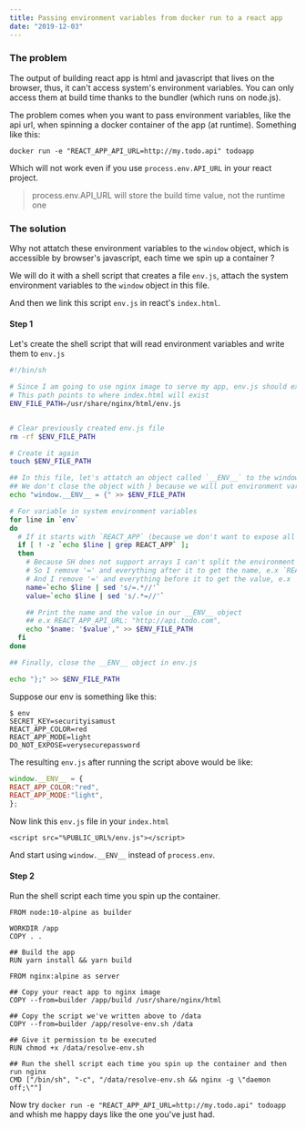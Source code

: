 ```yaml
---
title: Passing environment variables from docker run to a react app
date: "2019-12-03"
---
```


### The problem
The output of building react app is html and javascript that lives on the browser, thus, it can't access system's environment variables. You can only access them at build time thanks to the bundler (which runs on node.js).

The problem comes when you want to pass environment variables, like the api url, when spinning a docker container of the app (at runtime). Something like this:

`docker run -e "REACT_APP_API_URL=http://my.todo.api" todoapp`

Which will not work even if you use `process.env.API_URL` in your react project.

> process.env.API_URL will store the build time value, not the runtime one

### The solution
Why not attatch these environment variables to the `window` object, which is accessible by browser's javascript, each time we spin up a container ?

We will do it with a shell script that creates a file `env.js`, attach the system environment variables to the `window` object in this file.

And then we link this script `env.js` in react's `index.html`.

#### Step 1
Let's create the shell script that will read environment variables and write them to `env.js`

```bash
#!/bin/sh

# Since I am going to use nginx image to serve my app, env.js should exists in /usr/share/nginx/html
# This path points to where index.html will exist
ENV_FILE_PATH=/usr/share/nginx/html/env.js


# Clear previously created env.js file
rm -rf $ENV_FILE_PATH

# Create it again
touch $ENV_FILE_PATH

## In this file, let's attatch an object called `__ENV__` to the window object
## We don't close the object with } because we will put environment variables in it
echo "window.__ENV__ = {" >> $ENV_FILE_PATH 

# For variable in system environment variables
for line in `env`
do
  # If it starts with `REACT_APP` (because we don't want to expose all environment variables)
  if [ ! -z `echo $line | grep REACT_APP` ];
  then
    # Because SH does not support arrays I can't split the environment variables by '='
    # So I remove '=' and everything after it to get the name, e.x `REACT_APP_API_URL`
    # And I remove '=' and everything before it to get the value, e.x `http://api.todo.com`
    name=`echo $line | sed 's/=.*//'`
    value=`echo $line | sed 's/.*=//'`

    ## Print the name and the value in our __ENV__ object
    ## e.x REACT_APP_API_URL: "http://api.todo.com",
    echo "$name: '$value'," >> $ENV_FILE_PATH
  fi
done

## Finally, close the __ENV__ object in env.js

echo "};" >> $ENV_FILE_PATH

```

Suppose our env is something like this:

```
$ env
SECRET_KEY=securityisamust
REACT_APP_COLOR=red
REACT_APP_MODE=light
DO_NOT_EXPOSE=verysecurepassword
```

The resulting `env.js` after running the script above would be like:

```js
window.__ENV__ = {
REACT_APP_COLOR:"red",
REACT_APP_MODE:"light",
};
```

Now link this `env.js` file in your `index.html`

`<script src="%PUBLIC_URL%/env.js"></script>`

And start using `window.__ENV__` instead of `process.env`.

#### Step 2
Run the shell script each time you spin up the container.

```docker
FROM node:10-alpine as builder

WORKDIR /app
COPY . .

## Build the app
RUN yarn install && yarn build

FROM nginx:alpine as server

## Copy your react app to nginx image
COPY --from=builder /app/build /usr/share/nginx/html

## Copy the script we've written above to /data
COPY --from=builder /app/resolve-env.sh /data

## Give it permission to be executed
RUN chmod +x /data/resolve-env.sh

## Run the shell script each time you spin up the container and then run nginx
CMD ["/bin/sh", "-c", "/data/resolve-env.sh && nginx -g \"daemon off;\""]
```

Now try `docker run -e "REACT_APP_API_URL=http://my.todo.api" todoapp` and whish me happy days like the one you've just had.